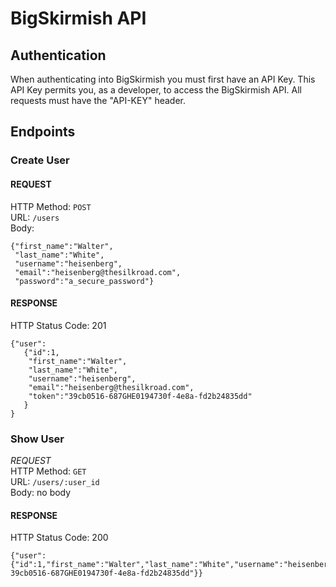 # BigSkirmish API

## Authentication

When authenticating into BigSkirmish you must first have an API Key.
This API Key permits you, as a developer, to access the BigSkirmish API.
All requests must have the "API-KEY" header. 

## Endpoints  

### Create User

#### REQUEST  
HTTP Method: `POST`  
URL: `/users`  
Body:  
```
{"first_name":"Walter",
 "last_name":"White",
 "username":"heisenberg",
 "email":"heisenberg@thesilkroad.com",
 "password":"a_secure_password"}
```

#### RESPONSE  
HTTP Status Code: 201  
```
{"user":
   {"id":1,
    "first_name":"Walter",
    "last_name":"White",
    "username":"heisenberg",
    "email":"heisenberg@thesilkroad.com",
    "token":"39cb0516-687GHE0194730f-4e8a-fd2b24835dd"
   }
}
```

### Show User  

*REQUEST*  
HTTP Method: `GET`  
URL: `/users/:user_id`  
Body: no body  

#### RESPONSE  
HTTP Status Code: 200  
```
{"user":{"id":1,"first_name":"Walter","last_name":"White","username":"heisenberg","email":"heisenberg@thesilkroad.com","token":" 39cb0516-687GHE0194730f-4e8a-fd2b24835dd"}}
```

